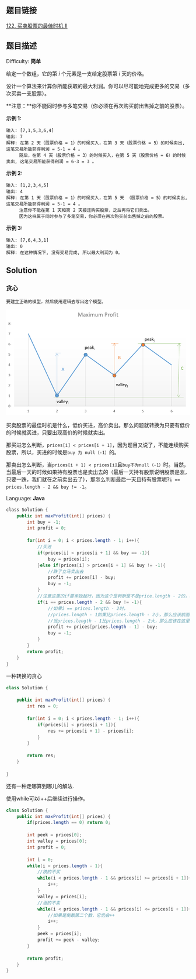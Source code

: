 ## 题目链接

[122\. 买卖股票的最佳时机 II](https://leetcode-cn.com/problems/best-time-to-buy-and-sell-stock-ii/)

## 题目描述

Difficulty: **简单**

给定一个数组，它的第 _i_ 个元素是一支给定股票第 _i_ 天的价格。

设计一个算法来计算你所能获取的最大利润。你可以尽可能地完成更多的交易（多次买卖一支股票）。

**注意：**你不能同时参与多笔交易（你必须在再次购买前出售掉之前的股票）。

**示例 1:**

```
输入: [7,1,5,3,6,4]
输出: 7
解释: 在第 2 天（股票价格 = 1）的时候买入，在第 3 天（股票价格 = 5）的时候卖出, 这笔交易所能获得利润 = 5-1 = 4 。
     随后，在第 4 天（股票价格 = 3）的时候买入，在第 5 天（股票价格 = 6）的时候卖出, 这笔交易所能获得利润 = 6-3 = 3 。
```

**示例 2:**

```
输入: [1,2,3,4,5]
输出: 4
解释: 在第 1 天（股票价格 = 1）的时候买入，在第 5 天 （股票价格 = 5）的时候卖出, 这笔交易所能获得利润 = 5-1 = 4 。
     注意你不能在第 1 天和第 2 天接连购买股票，之后再将它们卖出。
     因为这样属于同时参与了多笔交易，你必须在再次购买前出售掉之前的股票。
```

**示例 3:**

```
输入: [7,6,4,3,1]
输出: 0
解释: 在这种情况下, 没有交易完成, 所以最大利润为 0。
```

## Solution

### 贪心

`要建立正确的模型，然后使用逻辑去写出这个模型。`

![leetcode122.png](../../_img/leetcode122.png)

买卖股票的最佳时机是什么，低价买进，高价卖出。那么问题就转换为只要有低价的时候就买进，只要出现高价的时候就卖出。

那买进怎么判断，`prices[i] < prices[i + 1]`，因为题目又说了，不能连续购买股票，所以，买进的时候是`buy 为 null（-1）`的。

那卖出怎么判断，当`prices[i + 1] < prices[i]`且`buy不为null（-1）`时。当然，当最后一天的时候如果持有股票也是卖出去的（最后一天持有股票说明股票是涨，只要一跌，我们就在之前卖出去了），那怎么判断最后一天且持有股票呢?`i == prices.length - 2 && buy != -1`。

Language: **Java**

```java
​class Solution {
    public int maxProfit(int[] prices) {
        int buy = -1;
        int profit = 0;

        for(int i = 0; i < prices.length - 1; i++){
            //买进
            if(prices[i] < prices[i + 1] && buy == -1){
                buy = prices[i];
            }else if(prices[i] > prices[i + 1] && buy != -1){
                //跌了立马卖出去
                profit += prices[i] - buy;
                buy = -1;
            }
            //注意这里的if要单独起行，因为这个是判断是不是price.length - 2的，和前面的买进有可能不互斥。
            if(i == prices.length - 2 && buy != -1){
                //如果i == prices.length - 2时，
                //prices.length - 1如果比prices.length - 2小，那么应该前面的判断会卖出
                //当prices.length - 1比prices.length - 2大，那么应该在这里卖出
                profit += prices[prices.length - 1] - buy;
                buy = -1;
            }
        }
        return profit;
    }
}
```

一种转换的贪心

```java
class Solution {

    public int maxProfit(int[] prices) {
        int res = 0;

        for(int i = 0; i < prices.length - 1; i++){
            if(prices[i] < prices[i + 1]){
                res += prices[i + 1] - prices[i];
            }
        }

        return res;
    }

}
```

还有一种走哪算到哪儿的解法.

使用while可以i++后继续进行操作。

```java
class Solution {
    public int maxProfit(int[] prices) {
        if(prices.length == 0) return 0;

        int peek = prices[0];
        int valley = prices[0];
        int profit = 0;

        int i = 0;
        while(i < prices.length - 1){
            //跌的不买
            while(i < prices.length - 1 && prices[i] >= prices[i + 1]){
                i++;
            }
            valley = prices[i];
            //涨的不卖
            while(i < prices.length - 1 && prices[i] <= prices[i + 1]){
                //如果是倒数第二个数，它仍会++
                i++;
            }
            peek = prices[i];
            profit += peek - valley;
        }

        return profit;
    }
}
```
 